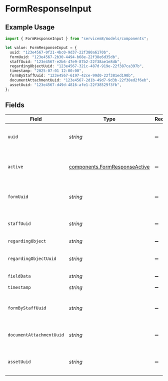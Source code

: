 # FormResponseInput

## Example Usage

```typescript
import { FormResponseInput } from "servicem8/models/components";

let value: FormResponseInput = {
  uuid: "123e4567-0f21-4bc0-9d37-22f380a6170b",
  formUuid: "123e4567-2b30-4494-b68e-22f38e6d35db",
  staffUuid: "123e4567-e2b6-47e9-87b2-22f38ae1e8db",
  regardingObjectUuid: "123e4567-321c-487d-919e-22f387ca397b",
  timestamp: "2025-07-01 12:00:00",
  formByStaffUuid: "123e4567-6197-42ce-99d0-22f381ed190b",
  documentAttachmentUuid: "123e4567-2d1b-49d7-9d3b-22f38ed2f6eb",
  assetUuid: "123e4567-d49d-4816-afe1-22f38529f3fb",
};
```

## Fields

| Field                                                                          | Type                                                                           | Required                                                                       | Description                                                                    | Example                                                                        |
| ------------------------------------------------------------------------------ | ------------------------------------------------------------------------------ | ------------------------------------------------------------------------------ | ------------------------------------------------------------------------------ | ------------------------------------------------------------------------------ |
| `uuid`                                                                         | *string*                                                                       | :heavy_minus_sign:                                                             | Unique identifier for this record                                              | 123e4567-0f21-4bc0-9d37-22f380a6170b                                           |
| `active`                                                                       | [components.FormResponseActive](../../models/components/formresponseactive.md) | :heavy_minus_sign:                                                             | Record active/deleted flag.  Valid values are [0,1]                            |                                                                                |
| `formUuid`                                                                     | *string*                                                                       | :heavy_minus_sign:                                                             | N/A                                                                            | 123e4567-2b30-4494-b68e-22f38e6d35db                                           |
| `staffUuid`                                                                    | *string*                                                                       | :heavy_minus_sign:                                                             | N/A                                                                            | 123e4567-e2b6-47e9-87b2-22f38ae1e8db                                           |
| `regardingObject`                                                              | *string*                                                                       | :heavy_minus_sign:                                                             | N/A                                                                            |                                                                                |
| `regardingObjectUuid`                                                          | *string*                                                                       | :heavy_minus_sign:                                                             | N/A                                                                            | 123e4567-321c-487d-919e-22f387ca397b                                           |
| `fieldData`                                                                    | *string*                                                                       | :heavy_minus_sign:                                                             | N/A                                                                            |                                                                                |
| `timestamp`                                                                    | *string*                                                                       | :heavy_minus_sign:                                                             | N/A                                                                            | 2025-07-01 12:00:00                                                            |
| `formByStaffUuid`                                                              | *string*                                                                       | :heavy_minus_sign:                                                             | N/A                                                                            | 123e4567-6197-42ce-99d0-22f381ed190b                                           |
| `documentAttachmentUuid`                                                       | *string*                                                                       | :heavy_minus_sign:                                                             | N/A                                                                            | 123e4567-2d1b-49d7-9d3b-22f38ed2f6eb                                           |
| `assetUuid`                                                                    | *string*                                                                       | :heavy_minus_sign:                                                             | N/A                                                                            | 123e4567-d49d-4816-afe1-22f38529f3fb                                           |